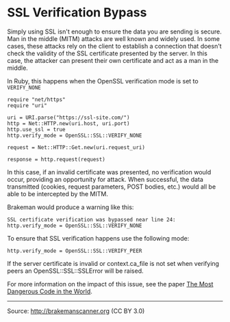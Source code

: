 # SSL Verification Bypass

Simply using SSL isn't enough to ensure the data you are sending is secure. Man in the middle (MITM) attacks are well known and widely used. In some cases, these attacks rely on the client to establish a connection that doesn't check the validity of the SSL certificate presented by the server. In this case, the attacker can present their own certificate and act as a man in the middle.

In Ruby, this happens when the OpenSSL verification mode is set to `VERIFY_NONE`

    require "net/https"
    require "uri"

    uri = URI.parse("https://ssl-site.com/")
    http = Net::HTTP.new(uri.host, uri.port)
    http.use_ssl = true
    http.verify_mode = OpenSSL::SSL::VERIFY_NONE

    request = Net::HTTP::Get.new(uri.request_uri)

    response = http.request(request)


In this case, if an invalid certificate was presented, no verification would occur, providing an opportunity for attack. When successful, the data transmitted (cookies, request parameters, POST bodies, etc.) would all be able to be intercepted by the MITM.

Brakeman would produce a warning like this:

    SSL certificate verification was bypassed near line 24: http.verify_mode = OpenSSL::SSL::VERIFY_NONE


To ensure that SSL verification happens use the following mode:

    http.verify_mode = OpenSSL::SSL::VERIFY_PEER


If the server certificate is invalid or context.ca\_file is not set when verifying peers an OpenSSL::SSL::SSLError will be raised.

For more information on the impact of this issue, see the paper [The Most Dangerous Code in the World][0].

---
Source: http://brakemanscanner.org (CC BY 3.0)

[0]: https://www.cs.utexas.edu/~shmat/shmat_ccs12.pdf

